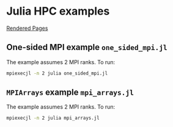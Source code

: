 # Julia HPC examples


[Rendered Pages](https://jblaschke.github.io/HPC-Julia)


## One-sided MPI example `one_sided_mpi.jl`

The example assumes 2 MPI ranks. To run:
```bash
mpiexecjl -n 2 julia one_sided_mpi.jl
```

## `MPIArrays` example `mpi_arrays.jl`

The example assumes 2 MPI ranks. To run:
```bash
mpiexecjl -n 2 julia mpi_arrays.jl
```
